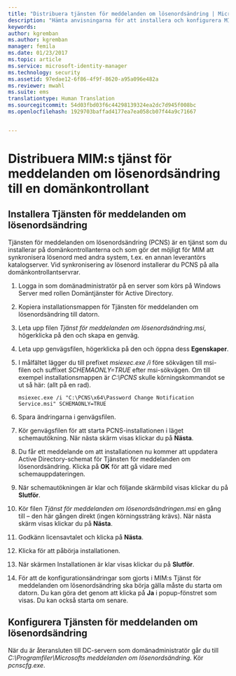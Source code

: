 ```yaml
---
title: "Distribuera tjänsten för meddelanden om lösenordsändring | Microsoft Docs"
description: "Hämta anvisningarna för att installera och konfigurera MIM:s tjänst för meddelanden om lösenordsändring på domänkontrollanten."
keywords: 
author: kgremban
ms.author: kgremban
manager: femila
ms.date: 01/23/2017
ms.topic: article
ms.service: microsoft-identity-manager
ms.technology: security
ms.assetid: 97edae12-6f86-4f9f-8620-a95a096e482a
ms.reviewer: mwahl
ms.suite: ems
translationtype: Human Translation
ms.sourcegitcommit: 54d03fbd03f6c44298139324ea2dc7d945f008bc
ms.openlocfilehash: 1929703baffad4177ea7ea058cb07f44a9c71667


---
```


# <a name="deploy-the-mim-password-change-notification-service-on-a-domain-controller"></a>Distribuera MIM:s tjänst för meddelanden om lösenordsändring till en domänkontrollant

## <a name="install-the-password-change-notification-service"></a>Installera Tjänsten för meddelanden om lösenordsändring
Tjänsten för meddelanden om lösenordsändring (PCNS) är en tjänst som du installerar på domänkontrollanterna och som gör det möjligt för MIM att synkronisera lösenord med andra system, t.ex. en annan leverantörs katalogserver. Vid synkronisering av lösenord installerar du PCNS på alla domänkontrollantservrar.

1.  Logga in som domänadministratör på en server som körs på Windows Server med rollen Domäntjänster för Active Directory.

2.  Kopiera installationsmappen för Tjänsten för meddelanden om lösenordsändring till datorn.

3.  Leta upp filen *Tjänst för meddelanden om lösenordsändring.msi*, högerklicka på den och skapa en genväg.

4.  Leta upp genvägsfilen, högerklicka på den och öppna dess **Egenskaper**.

5.  I målfältet lägger du till prefixet *msiexec.exe /i* före sökvägen till msi-filen och suffixet *SCHEMAONLY=TRUE* efter msi-sökvägen. Om till exempel installationsmappen är *C:\PCNS* skulle körningskommandot se ut så här: (allt på en rad).

    ```
    msiexec.exe /i "C:\PCNS\x64\Password Change Notification Service.msi" SCHEMAONLY=TRUE
    ```

6.  Spara ändringarna i genvägsfilen.

7.  Kör genvägsfilen för att starta PCNS-installationen i läget schemautökning. När nästa skärm visas klickar du på **Nästa**.

8.  Du får ett meddelande om att installationen nu kommer att uppdatera Active Directory-schemat för Tjänsten för meddelanden om lösenordsändring. Klicka på **OK** för att gå vidare med schemauppdateringen.

9. När schemautökningen är klar och följande skärmbild visas klickar du på **Slutför**.

10. Kör filen *Tjänst för meddelanden om lösenordsändringen.msi* en gång till – den här gången direkt (ingen körningssträng krävs).  När nästa skärm visas klickar du på **Nästa**.

11. Godkänn licensavtalet och klicka på **Nästa**.

12. Klicka för att påbörja installationen.

13. När skärmen Installationen är klar visas klickar du på **Slutför**.

14. För att de konfigurationsändringar som gjorts i MIM:s Tjänst för meddelanden om lösenordsändring ska börja gälla måste du starta om datorn. Du kan göra det genom att klicka på **Ja** i popup-fönstret som visas. Du kan också starta om senare.

## <a name="configuring-the-password-change-notification-service"></a>Konfigurera Tjänsten för meddelanden om lösenordsändring
När du är återansluten till DC-servern som domänadministratör går du till *C:\Programfiler\Microsofts meddelanden om lösenordsändring.* Kör *pcnscfg.exe*.



<!--HONumber=Jan17_HO4-->


